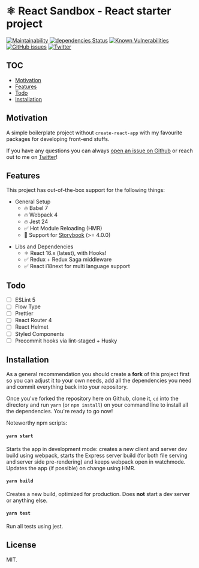 # ⚛ React Sandbox - React starter project

[![Maintainability](https://api.codeclimate.com/v1/badges/de5f9bb6aee97358e60e/maintainability)](https://codeclimate.com/github/caiodesign/react-sandbox/maintainability)
[![dependencies Status](https://david-dm.org/caiodesign/react-sandbox/status.svg)](https://david-dm.org/caiodesign/react-sandbox)
[![Known Vulnerabilities](https://app.snyk.io/test/github/caiodesign/react-sandbox/badge.svg)](https://app.snyk.io/test/github/caiodesign/react-sandbox)
[![GitHub issues](https://img.shields.io/github/issues/caiodesign/react-sandbox.svg)](https://github.com/caiodesign/react-sandbox/issues)
[![Twitter](https://img.shields.io/twitter/url/https/github.com/caiodesign/react-sandbox.svg?style=social)](https://twitter.com/intent/tweet?text=Wow:&url=https%3A%2F%2Fgithub.com%2Fcaiodesign%2Freact-sandbox)

## TOC

-   [Motivation](#motivation)
-   [Features](#features)
-   [Todo](#todo)
-   [Installation](#installation)

## Motivation

A simple boilerplate project without `create-react-app` with my favourite packages for developing front-end stuffs.

If you have any questions you can always [open an issue on Github](https://github.com/caiodesign/react-sandbox/issues) or reach out to me on [Twitter](https://www.twitter.com/caiooliveiradev)!

## Features

This project has out-of-the-box support for the following things:

-   General Setup
    -   🔥 Babel 7
    -   🔥 Webpack 4
    -   🔥 Jest 24
    -   ✅ Hot Module Reloading (HMR)
    -   📕 Support for [Storybook](https://storybook.js.org/) (>= 4.0.0)

*   Libs and Dependencies
    -   ⚛ React 16.x (latest), with Hooks!
    -   ✅ Redux + Redux Saga middleware
    -   ✅ React i18next for multi language support

## Todo
-   [ ] ESLint 5
-   [ ] Flow Type
-   [ ] Prettier
-   [ ] React Router 4
-   [ ] React Helmet
-   [ ] Styled Components
-   [ ] Precommit hooks via lint-staged + Husky

## Installation

As a general recommendation you should create a **fork** of this project first so you can adjust it to your own needs, add all the dependencies you need and commit everything back into your repository.

Once you've forked the repository here on Github, clone it, `cd` into the directory and run `yarn` (or `npm install`) on your command line to install all the dependencies. You're ready to go now!

Noteworthy npm scripts:

#### `yarn start`

Starts the app in development mode: creates a new client and server dev build using webpack, starts the Express server build (for both file serving and server side pre-rendering) and keeps webpack open in watchmode. Updates the app (if possible) on change using HMR.

#### `yarn build`

Creates a new build, optimized for production. Does **not** start a dev server or anything else.

#### `yarn test`

Run all tests using jest.

## License

MIT.
